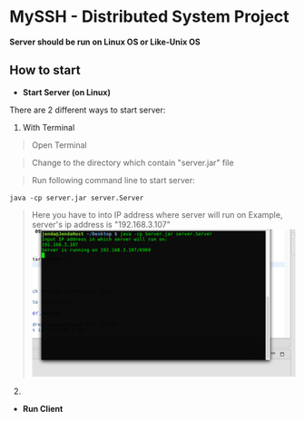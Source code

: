 # MySSH - Distributed System Project
**Server should be run on Linux OS or Like-Unix OS** 
## How to start

*   **Start Server (on Linux)**

There are 2 different ways to start server:

1.  With Terminal

>	Open Terminal

>	Change to the directory which contain "server.jar" file

>	Run following command line to start server:
	
	java -cp server.jar server.Server

>	Here you have to into IP address where server will run on
>   Example, server's ip address is "192.168.3.107"
![startServer](lib/img/startserver1.png "startserver example") 

		
2.  
    
*   **Run Client**


